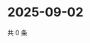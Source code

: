 # 2025-09-02

共 0 条

<!-- BEGIN ZHIHUQUESTIONS -->
<!-- 最后更新时间 Tue Sep 02 2025 14:17:53 GMT+0800 (China Standard Time) -->

<!-- END ZHIHUQUESTIONS -->
